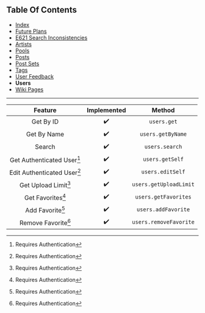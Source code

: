 ## Table Of Contents
- [Index](README.md)
- [Future Plans](FuturePlans.md)
- [E621 Search Inconsistencies](E621SearchInconsistencies.md)
- [Artists](Artists.md)
- [Pools](Pools.md)
- [Posts](Posts.md)
- [Post Sets](PostSets.md)
- [Tags](Tags.md)
- [User Feedback](UserFeedback.md)
- **Users**
- [Wiki Pages](WikiPages.md)

<hr>

|           Feature           | Implemented |         Method         |
|:---------------------------:|:-----------:|:----------------------:|
|          Get By ID          |      ✔️      |       `users.get`      |
|         Get By Name         |      ✔️      |    `users.getByName`   |
|            Search           |      ✔️      |     `users.search`     |
|  Get Authenticated User[^1] |      ✔️      |     `users.getSelf`    |
| Edit Authenticated User[^1] |      ✔️      |    `users.editSelf`    |
|     Get Upload Limit[^1]    |      ✔️      | `users.getUploadLimit` |
|      Get Favorites[^1]      |      ✔️      |  `users.getFavorites`  |
|       Add Favorite[^1]      |      ✔️      |   `users.addFavorite`  |
|     Remove Favorite[^1]     |      ✔️      | `users.removeFavorite` |

[^1]: Requires Authentication
[^2]: Requires Privileged
[^3]: Requires Janitor
[^4]: Requires Moderator
[^5]: Requires Admin
